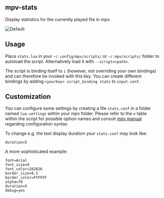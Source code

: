 mpv-stats
---------
Display statistics for the currently played file in mpv.

![Default](https://cloud.githubusercontent.com/assets/540920/7099840/94fa385c-e001-11e4-9f35-14aee8d74514.png)

Usage
-----
Place `stats.lua` in your `~/.config/mpv/scripts/` or `~/.mpv/scripts/` folder
to autoload the script. Alternatively load it with `--script=<path>`.

The script is binding itself to `i` (however, not overriding your own bindings)
and can therefore be invoked with this key.
You can create different bindings by adding `<yourkey> script_binding stats` to
`input.conf`.

Customization
-------------
You can configure some settings by creating a file `stats.conf` in a folder
named `lua-settings` within your mpv folder.
Please refer to the `o` table within the script for possible option names and 
consult [mpv manual](http://mpv.io/manual/master/#config-syntax) regarding 
configuration syntax.

To change e.g. the text display duration your `stats.conf` may look like:

    duration=5

A more sophisticated example:

    font=Arial
    font_size=9
    font_color=262626
    border_size=0.5
    border_color=FFFFFF
    alpha=70
    duration=5
    debug=yes

